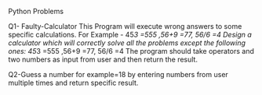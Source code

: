 Python Problems

Q1- Faulty-Calculator
This Program will execute wrong answers to some specific calculations.
For Example - 45*3 =555 ,56+9 =77, 56/6 =4
Design a calculator which will correctly solve all the problems except the following ones:
45*3 =555 ,56+9 =77, 56/6 =4
The program should take operators and two numbers as input from user and then return the result.

Q2-Guess a number for example=18 by entering numbers from user multiple times and return specific result.

  

